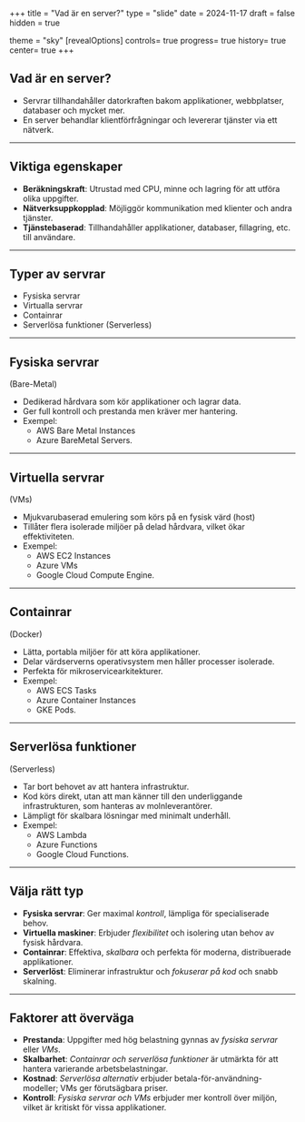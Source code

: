 +++
title = "Vad är en server?"
type = "slide"
date = 2024-11-17
draft = false
hidden = true

theme = "sky"
[revealOptions]
controls= true
progress= true
history= true
center= true
+++

## Vad är en server?
- Servrar tillhandahåller datorkraften bakom applikationer, webbplatser, databaser och mycket mer.
- En server behandlar klientförfrågningar och levererar tjänster via ett nätverk.
---
## Viktiga egenskaper
- **Beräkningskraft**: Utrustad med CPU, minne och lagring för att utföra olika uppgifter.
- **Nätverksuppkopplad**: Möjliggör kommunikation med klienter och andra tjänster.
- **Tjänstebaserad**: Tillhandahåller applikationer, databaser, fillagring, etc. till användare.
---
## Typer av servrar
- Fysiska servrar
- Virtualla servrar
- Containrar
- Serverlösa funktioner (Serverless)
---
## Fysiska servrar
(Bare-Metal)
- Dedikerad hårdvara som kör applikationer och lagrar data.
- Ger full kontroll och prestanda men kräver mer hantering.
- Exempel:
    - AWS Bare Metal Instances
    - Azure BareMetal Servers.
---
## Virtuella servrar
(VMs)
- Mjukvarubaserad emulering som körs på en fysisk värd (host)
- Tillåter flera isolerade miljöer på delad hårdvara, vilket ökar effektiviteten.
- Exempel: 
    - AWS EC2 Instances
    - Azure VMs
    - Google Cloud Compute Engine.
---
## Containrar
(Docker)
- Lätta, portabla miljöer för att köra applikationer.
- Delar värdserverns operativsystem men håller processer isolerade.
- Perfekta för mikroservicearkitekturer.
- Exempel: 
    - AWS ECS Tasks
    - Azure Container Instances
    - GKE Pods.
---
## Serverlösa funktioner
(Serverless)
- Tar bort behovet av att hantera infrastruktur.
- Kod körs direkt, utan att man känner till den underliggande infrastrukturen, som hanteras av molnleverantörer.
- Lämpligt för skalbara lösningar med minimalt underhåll.
- Exempel: 
    - AWS Lambda
    - Azure Functions
    - Google Cloud Functions.
---
## Välja rätt typ
- **Fysiska servrar**: Ger maximal _kontroll_, lämpliga för specialiserade behov.
- **Virtuella maskiner**: Erbjuder _flexibilitet_ och isolering utan behov av fysisk hårdvara.
- **Containrar**: Effektiva, _skalbara_ och perfekta för moderna, distribuerade applikationer.
- **Serverlöst**: Eliminerar infrastruktur och _fokuserar på kod_ och snabb skalning.
---
## Faktorer att överväga
- **Prestanda**: Uppgifter med hög belastning gynnas av _fysiska servrar_ eller _VMs_.
- **Skalbarhet**: _Containrar och serverlösa funktioner_ är utmärkta för att hantera varierande arbetsbelastningar.
- **Kostnad**: _Serverlösa alternativ_ erbjuder betala-för-användning-modeller; VMs ger förutsägbara priser.
- **Kontroll**: _Fysiska servrar och VMs_ erbjuder mer kontroll över miljön, vilket är kritiskt för vissa applikationer.
